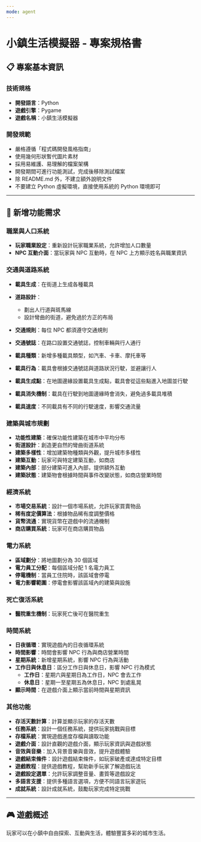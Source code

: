 ```yaml
---
mode: agent
---
```


# 小鎮生活模擬器 - 專案規格書

## 📋 專案基本資訊

### 技術規格

- **開發語言**：Python
- **遊戲引擎**：Pygame
- **遊戲名稱**：小鎮生活模擬器

### 開發規範

- 嚴格遵循「程式碼開發風格指南」
- 使用幾何形狀暫代圖片素材
- 採用易維護、易理解的檔案架構
- 開發期間可進行功能測試，完成後移除測試檔案
- 除 README.md 外，不建立額外說明文件
- 不要建立 Python 虛擬環境，直接使用系統的 Python 環境即可

---

## 🎯 新增功能需求

### 職業與人口系統

- **玩家職業設定**：重新設計玩家職業系統，允許增加人口數量
- **NPC 互動介面**：當玩家與 NPC 互動時，在 NPC 上方顯示姓名與職業資訊

### 交通與道路系統

- **載具生成**：在街道上生成各種載具
- **道路設計**：

  - 劃出人行道與斑馬線
  - 設計彎曲的街道，避免過於方正的布局

- **交通規則**：每位 NPC 都須遵守交通規則
- **交通號誌**：在路口設置交通號誌，控制車輛與行人通行
- **載具種類**：新增多種載具類型，如汽車、卡車、摩托車等
- **載具行為**：載具會根據交通號誌與道路狀況行駛，並避讓行人
- **載具生成點**：在地圖邊緣設置載具生成點，載具會從這些點進入地圖並行駛
- **載具消失機制**：載具在行駛到地圖邊緣時會消失，避免過多載具堆積
- **載具速度**：不同載具有不同的行駛速度，影響交通流量

### 建築與城市規劃

- **功能性建築**：確保功能性建築在城市中平均分布
- **街道設計**：創造更自然的彎曲街道系統
- **建築多樣性**：增加建築物種類與外觀，提升城市多樣性
- **建築互動**：玩家可與特定建築互動，如商店
- **建築內部**：部分建築可進入內部，提供額外互動
- **建築狀態**：建築物會根據時間與事件改變狀態，如商店營業時間

### 經濟系統

- **市場交易系統**：設計一個市場系統，允許玩家買賣物品
- **稀有度定價算法**：根據物品稀有度調整價格
- **貨幣流通**：實現貨幣在遊戲中的流通機制
- **商店購買系統**：玩家可在商店購買物品

### 電力系統

- **區域劃分**：將地圖劃分為 30 個區域
- **電力員工分配**：每個區域分配 1 名電力員工
- **停電機制**：當員工住院時，該區域會停電
- **電力影響範圍**：停電會影響該區域內的建築與設施

### 死亡復活系統

- **醫院重生機制**：玩家死亡後可在醫院重生

### 時間系統

- **日夜循環**：實現遊戲內的日夜循環系統
- **時間影響**：時間會影響 NPC 行為與商店營業時間
- **星期系統**：新增星期系統，影響 NPC 行為與活動
- **工作日與休息日**：區分工作日與休息日，影響 NPC 行為模式
  - **工作日**：星期六與星期日為工作日，NPC 會去工作
  - **休息日**：星期一至星期五為休息日，NPC 到處亂晃
- **顯示時間**：在遊戲介面上顯示當前時間與星期資訊

### 其他功能

- **存活天數計算**：計算並顯示玩家的存活天數
- **任務系統**：設計一個任務系統，提供玩家挑戰與目標
- **存檔系統**：實現遊戲進度存檔與讀取功能
- **遊戲介面**：設計直觀的遊戲介面，顯示玩家資訊與遊戲狀態
- **音效與音樂**：加入背景音樂與音效，提升遊戲體驗
- **遊戲結束條件**：設計遊戲結束條件，如玩家破產或達成特定目標
- **遊戲教程**：提供遊戲教程，幫助新手玩家了解遊戲玩法
- **遊戲設定選單**：允許玩家調整音量、畫質等遊戲設定
- **多語言支援**：提供多種語言選項，方便不同語言玩家遊玩
- **成就系統**：設計成就系統，鼓勵玩家完成特定挑戰

---

## 🎮 遊戲概述

玩家可以在小鎮中自由探索、互動與生活，體驗豐富多彩的城市生活。
